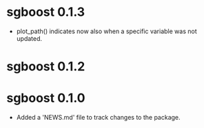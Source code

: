 # sgboost 0.1.3

* plot_path() indicates now also when a specific variable was not updated.

# sgboost 0.1.2

# sgboost 0.1.0

* Added a 'NEWS.md' file to track changes to the package.
